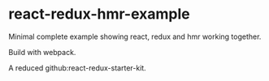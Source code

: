 # react-redux-hmr-example

Minimal complete example showing react, redux and hmr working together.

Build with webpack.

A reduced github:react-redux-starter-kit.
